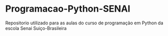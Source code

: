 # Programacao-Python-SENAI
Repositorio utilizado para as aulas do curso de programação em Python da escola Senai Suiço-Brasileira
